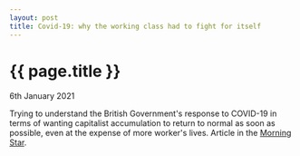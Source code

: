 ```yaml
---
layout: post
title: Covid-19: why the working class had to fight for itself
---
```


{{ page.title }}
================

<p class="meta">6th January 2021</p>

Trying to understand the British Government's response to COVID-19 in terms of wanting capitalist accumulation to return to normal as soon as possible, even at the expense of more worker's lives. Article in the [Morning Star](https://morningstaronline.co.uk/article/f/covid-19-why-working-class-had-fight-itself).
